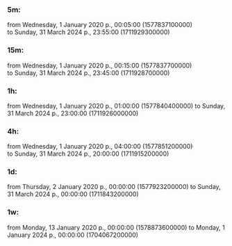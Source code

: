### 5m:

from Wednesday, 1 January 2020 р., 00:05:00 (1577837100000)  
to Sunday, 31 March 2024 р., 23:55:00 (1711929300000)

### 15m:

from Wednesday, 1 January 2020 р., 00:15:00 (1577837700000)  
to Sunday, 31 March 2024 р., 23:45:00 (1711928700000)

### 1h:

from Wednesday, 1 January 2020 р., 01:00:00 (1577840400000)
to Sunday, 31 March 2024 р., 23:00:00 (1711926000000)

### 4h:

from Wednesday, 1 January 2020 р., 04:00:00 (1577851200000)  
to Sunday, 31 March 2024 р., 20:00:00 (1711915200000)

### 1d:

from Thursday, 2 January 2020 р., 00:00:00 (1577923200000)
to Sunday, 31 March 2024 р., 00:00:00 (1711843200000)

### 1w:

from Monday, 13 January 2020 р., 00:00:00 (1578873600000)
to Monday, 1 January 2024 р., 00:00:00 (1704067200000)
